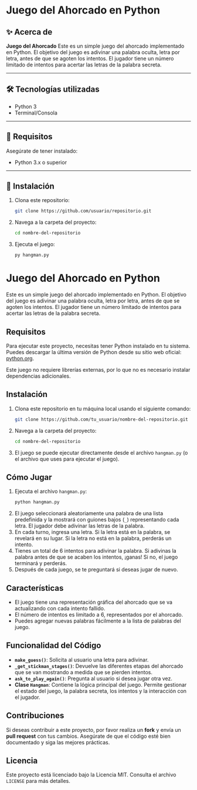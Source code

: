 # Juego del Ahorcado en Python

## ✨ Acerca de
**Juego del Ahorcado** Este es un simple juego del ahorcado implementado en Python. El objetivo del juego es adivinar una palabra oculta, letra por letra, antes de que se agoten los intentos. El jugador tiene un número limitado de intentos para acertar las letras de la palabra secreta.

---

## 🛠 Tecnologías utilizadas
- Python 3
- Terminal/Consola

---

## 📝 Requisitos
Asegúrate de tener instalado:
- Python 3.x o superior

---

## 🚀 Instalación
1. Clona este repositorio:  
   ```bash
   git clone https://github.com/usuario/repositorio.git
   
2. Navega a la carpeta del proyecto:
   ```bash
   cd nombre-del-repositorio

3. Ejecuta el juego:
   ```
   py hangman.py

## 
# Juego del Ahorcado en Python

Este es un simple juego del ahorcado implementado en Python. El objetivo del juego es adivinar una palabra oculta, letra por letra, antes de que se agoten los intentos. El jugador tiene un número limitado de intentos para acertar las letras de la palabra secreta.

## Requisitos

Para ejecutar este proyecto, necesitas tener Python instalado en tu sistema. Puedes descargar la última versión de Python desde su sitio web oficial: [python.org](https://www.python.org/).

Este juego no requiere librerías externas, por lo que no es necesario instalar dependencias adicionales.

## Instalación

1. Clona este repositorio en tu máquina local usando el siguiente comando:
    ```bash
    git clone https://github.com/tu_usuario/nombre-del-repositorio.git
    ```
2. Navega a la carpeta del proyecto:
    ```bash
    cd nombre-del-repositorio
    ```
3. El juego se puede ejecutar directamente desde el archivo `hangman.py` (o el archivo que uses para ejecutar el juego).

## Cómo Jugar

1. Ejecuta el archivo `hangman.py`:
    ```bash
    python hangman.py
    ```
2. El juego seleccionará aleatoriamente una palabra de una lista predefinida y la mostrará con guiones bajos (`_`) representando cada letra. El jugador debe adivinar las letras de la palabra.
3. En cada turno, ingresa una letra. Si la letra está en la palabra, se revelará en su lugar. Si la letra no está en la palabra, perderás un intento.
4. Tienes un total de 6 intentos para adivinar la palabra. Si adivinas la palabra antes de que se acaben los intentos, ¡ganas! Si no, el juego terminará y perderás.
5. Después de cada juego, se te preguntará si deseas jugar de nuevo.

## Características

- El juego tiene una representación gráfica del ahorcado que se va actualizando con cada intento fallido.
- El número de intentos es limitado a 6, representados por el ahorcado.
- Puedes agregar nuevas palabras fácilmente a la lista de palabras del juego.


## Funcionalidad del Código

- **`make_guess()`**: Solicita al usuario una letra para adivinar.
- **`_get_stickman_stages()`**: Devuelve las diferentes etapas del ahorcado que se van mostrando a medida que se pierden intentos.
- **`ask_to_play_again()`**: Pregunta al usuario si desea jugar otra vez.
- **Clase `Hangman`**: Contiene la lógica principal del juego. Permite gestionar el estado del juego, la palabra secreta, los intentos y la interacción con el jugador.

## Contribuciones

Si deseas contribuir a este proyecto, por favor realiza un **fork** y envía un **pull request** con tus cambios. Asegúrate de que el código esté bien documentado y siga las mejores prácticas.

## Licencia

Este proyecto está licenciado bajo la Licencia MIT. Consulta el archivo `LICENSE` para más detalles.

